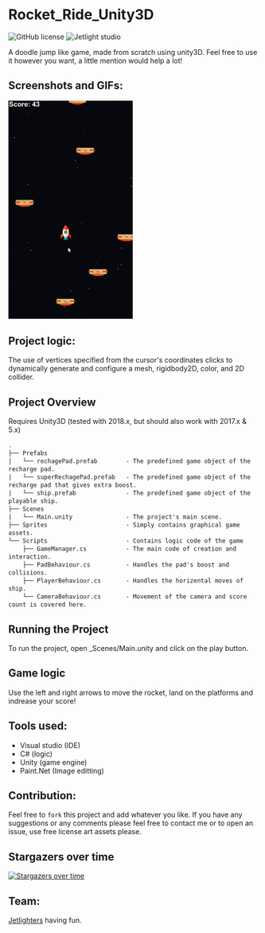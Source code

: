 # Rocket_Ride_Unity3D

![GitHub license](https://img.shields.io/github/license/oussamabonnor1/SimpleCalculator-WPF.svg)
![Jetlight studio](https://img.shields.io/badge/Made%20by-Jetlight%20studio-blue.svg?color=082544)

A doodle jump like game, made from scratch using unity3D. Feel free to use it however you want, a little mention would help a lot! 


## Screenshots and GIFs:
<img src="Assets/rocket ride GIF.gif" width="250"/>

## Project logic:
The use of vertices specified from the cursor's coordinates clicks to dynamically generate and configure a mesh, rigidbody2D, color, and 2D collider.

## Project Overview
Requires Unity3D (tested with 2018.x, but should also work with 2017.x & 5.x)

```
.
├── Prefabs
|   └── rechagePad.prefab        - The predefined game object of the recharge pad.
|   └── superRechagePad.prefab   - The predefined game object of the recharge pad that gives extra boost.
|   └── ship.prefab              - The predefined game object of the playable ship.
├── Scenes
|   └── Main.unity               - The project's main scene.
├── Sprites                      - Simply contains graphical game assets. 
└── Scripts                      - Contains logic code of the game 
    ├── GameManager.cs           - The main code of creation and interaction.
    ├── PadBehaviour.cs          - Handles the pad's boost and collisions.
    ├── PlayerBehaviour.cs       - Handles the horizental moves of ship.
    └── CameraBehaviour.cs       - Movement of the camera and score count is covered here.
```

## Running the Project
To run the project, open _Scenes/Main.unity and click on the play button.

## Game logic
Use the left and right arrows to move the rocket, land on the platforms and indrease your score! 

## Tools used:
* Visual studio (IDE)
* C# (logic)
* Unity (game engine)
* Paint.Net (Image editting)

## Contribution:
Feel free to `fork` this project and add whatever you like. If you have any suggestions or any comments please feel free to contact me or to open an issue, use free license art assets please.

## Stargazers over time

[![Stargazers over time](https://starchart.cc/oussamabonnor1/Rocket_Ride_Unity2D.svg)](https://starchart.cc/oussamabonnor1/Rocket_Ride_Unity2D/starcharts)

## Team:
[Jetlighters](https://github.com/JetLightStudio) having fun.
